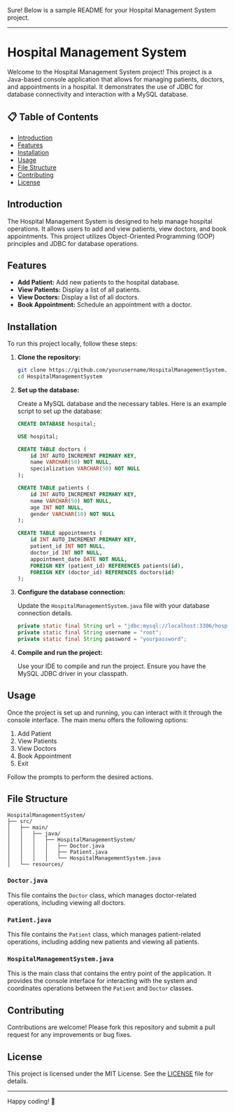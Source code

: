 Sure! Below is a sample README for your Hospital Management System project.

---

# Hospital Management System

Welcome to the Hospital Management System project! This project is a Java-based console application that allows for managing patients, doctors, and appointments in a hospital. It demonstrates the use of JDBC for database connectivity and interaction with a MySQL database.

## 📋 Table of Contents

- [Introduction](#introduction)
- [Features](#features)
- [Installation](#installation)
- [Usage](#usage)
- [File Structure](#file-structure)
- [Contributing](#contributing)
- [License](#license)

## Introduction

The Hospital Management System is designed to help manage hospital operations. It allows users to add and view patients, view doctors, and book appointments. This project utilizes Object-Oriented Programming (OOP) principles and JDBC for database operations.

## Features

- **Add Patient:** Add new patients to the hospital database.
- **View Patients:** Display a list of all patients.
- **View Doctors:** Display a list of all doctors.
- **Book Appointment:** Schedule an appointment with a doctor.

## Installation

To run this project locally, follow these steps:

1. **Clone the repository:**
   ```bash
   git clone https://github.com/yourusername/HospitalManagementSystem.git
   cd HospitalManagementSystem
   ```

2. **Set up the database:**

   Create a MySQL database and the necessary tables. Here is an example script to set up the database:

   ```sql
   CREATE DATABASE hospital;

   USE hospital;

   CREATE TABLE doctors (
       id INT AUTO_INCREMENT PRIMARY KEY,
       name VARCHAR(50) NOT NULL,
       specialization VARCHAR(50) NOT NULL
   );

   CREATE TABLE patients (
       id INT AUTO_INCREMENT PRIMARY KEY,
       name VARCHAR(50) NOT NULL,
       age INT NOT NULL,
       gender VARCHAR(10) NOT NULL
   );

   CREATE TABLE appointments (
       id INT AUTO_INCREMENT PRIMARY KEY,
       patient_id INT NOT NULL,
       doctor_id INT NOT NULL,
       appointment_date DATE NOT NULL,
       FOREIGN KEY (patient_id) REFERENCES patients(id),
       FOREIGN KEY (doctor_id) REFERENCES doctors(id)
   );
   ```

3. **Configure the database connection:**

   Update the `HospitalManagementSystem.java` file with your database connection details.

   ```java
   private static final String url = "jdbc:mysql://localhost:3306/hospital";
   private static final String username = "root";
   private static final String password = "yourpassword";
   ```

4. **Compile and run the project:**

   Use your IDE to compile and run the project. Ensure you have the MySQL JDBC driver in your classpath.

## Usage

Once the project is set up and running, you can interact with it through the console interface. The main menu offers the following options:

1. Add Patient
2. View Patients
3. View Doctors
4. Book Appointment
5. Exit

Follow the prompts to perform the desired actions.

## File Structure

```
HospitalManagementSystem/
├── src/
│   ├── main/
│   │   ├── java/
│   │   │   ├── HospitalManagementSystem/
│   │   │   │   ├── Doctor.java
│   │   │   │   ├── Patient.java
│   │   │   │   └── HospitalManagementSystem.java
│   └── resources/
```

### `Doctor.java`

This file contains the `Doctor` class, which manages doctor-related operations, including viewing all doctors.

### `Patient.java`

This file contains the `Patient` class, which manages patient-related operations, including adding new patients and viewing all patients.

### `HospitalManagementSystem.java`

This is the main class that contains the entry point of the application. It provides the console interface for interacting with the system and coordinates operations between the `Patient` and `Doctor` classes.

## Contributing

Contributions are welcome! Please fork this repository and submit a pull request for any improvements or bug fixes.

## License

This project is licensed under the MIT License. See the [LICENSE](LICENSE) file for details.

---

Happy coding! 🚀
